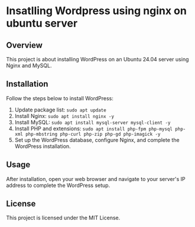 # Insatlling Wordpress using nginx on ubuntu server

## Overview
This project is about installing WordPress on an Ubuntu 24.04 server using Nginx and MySQL.

## Installation
Follow the steps below to install WordPress:

1. Update package list: `sudo apt update`
2. Install Nginx: `sudo apt install nginx -y`
3. Install MySQL: `sudo apt install mysql-server mysql-client -y`
4. Install PHP and extensions: `sudo apt install php-fpm php-mysql php-xml php-mbstring php-curl php-zip php-gd php-imagick -y`
5. Set up the WordPress database, configure Nginx, and complete the WordPress installation.

## Usage
After installation, open your web browser and navigate to your server's IP address to complete the WordPress setup.

## License
This project is licensed under the MIT License.
